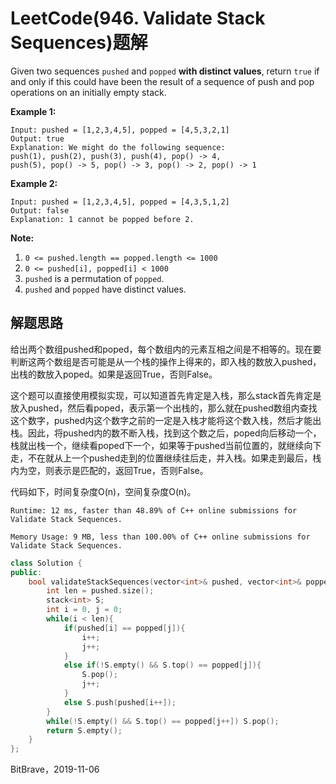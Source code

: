 # LeetCode(946. Validate Stack Sequences)题解

Given two sequences `pushed` and `popped` **with distinct values**, return `true` if and only if this could have been the result of a sequence of push and pop operations on an initially empty stack.

 

**Example 1:**

```
Input: pushed = [1,2,3,4,5], popped = [4,5,3,2,1]
Output: true
Explanation: We might do the following sequence:
push(1), push(2), push(3), push(4), pop() -> 4,
push(5), pop() -> 5, pop() -> 3, pop() -> 2, pop() -> 1
```

**Example 2:**

```
Input: pushed = [1,2,3,4,5], popped = [4,3,5,1,2]
Output: false
Explanation: 1 cannot be popped before 2.
```

 

**Note:**

1. `0 <= pushed.length == popped.length <= 1000`
2. `0 <= pushed[i], popped[i] < 1000`
3. `pushed` is a permutation of `popped`.
4. `pushed` and `popped` have distinct values.

## 解题思路

给出两个数组pushed和poped，每个数组内的元素互相之间是不相等的。现在要判断这两个数组是否可能是从一个栈的操作上得来的，即入栈的数放入pushed，出栈的数放入poped。如果是返回True，否则False。

这个题可以直接使用模拟实现，可以知道首先肯定是入栈，那么stack首先肯定是放入pushed，然后看poped，表示第一个出栈的，那么就在pushed数组内查找这个数字，pushed内这个数字之前的一定是入栈才能将这个数入栈，然后才能出栈。因此，将pushed内的数不断入栈，找到这个数之后，poped向后移动一个，栈就出栈一个，继续看poped下一个，如果等于pushed当前位置的，就继续向下走，不在就从上一个pushed走到的位置继续往后走，并入栈。如果走到最后，栈内为空，则表示是匹配的，返回True，否则False。

代码如下，时间复杂度O(n)，空间复杂度O(n)。

`Runtime: 12 ms, faster than 48.89% of C++ online submissions for Validate Stack Sequences.`

`Memory Usage: 9 MB, less than 100.00% of C++ online submissions for Validate Stack Sequences.`

```c++
class Solution {
public:
    bool validateStackSequences(vector<int>& pushed, vector<int>& popped) {
        int len = pushed.size();
        stack<int> S;
        int i = 0, j = 0;
        while(i < len){
            if(pushed[i] == popped[j]){
                i++;
                j++;
            }
            else if(!S.empty() && S.top() == popped[j]){
                S.pop();
                j++;
            }
            else S.push(pushed[i++]);
        }
        while(!S.empty() && S.top() == popped[j++]) S.pop();
        return S.empty();
    }
};
```

BitBrave，2019-11-06